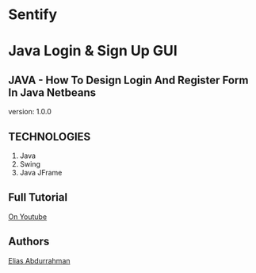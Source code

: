 # Sentify
# Java Login & Sign Up GUI

## JAVA - How To Design Login And Register Form In Java Netbeans


version: 1.0.0

## TECHNOLOGIES

1. Java
1. Swing
1. Java JFrame


## Full Tutorial

[On Youtube](https://youtu.be/jHSBrX8lLWk)

## Authors

[Elias Abdurrahman](https://github.com/codingWithElias)
